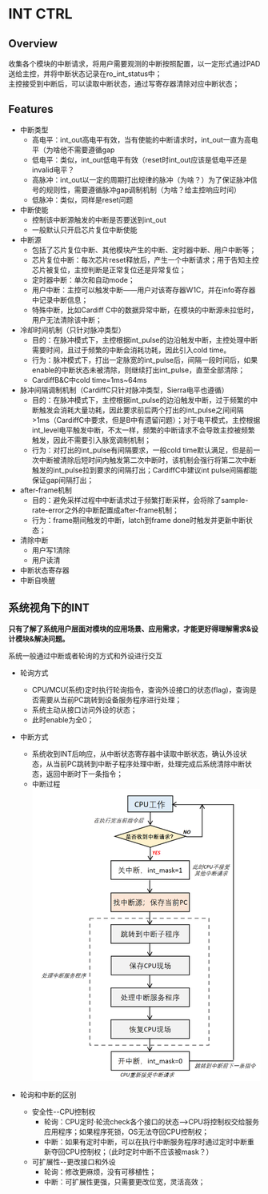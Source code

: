 # INT CTRL 
## Overview
收集各个模块的中断请求，将用户需要观测的中断按照配置，以一定形式通过PAD送给主控，并将中断状态记录在ro_int_status中；<br>
主控接受到中断后，可以读取中断状态，通过写寄存器清除对应中断状态；
## Features
- 中断类型
  - 高电平：int_out高电平有效，当有使能的中断请求时，int_out一直为高电平（为啥他不需要遵循gap
  - 低电平：类似，int_out低电平有效（reset时int_out应该是低电平还是invalid电平？
  - 高脉冲：int_out以一定的周期打出规律的脉冲（为啥？）为了保证脉冲信号的规则性，需要遵循脉冲gap调制机制（为啥？给主控响应时间）
  - 低脉冲：类似，同样是reset问题
- 中断使能
  - 控制该中断源触发的中断是否要送到int_out
  - 一般默认只开启芯片复位中断使能
- 中断源
  - 包括了芯片复位中断、其他模块产生的中断、定时器中断、用户中断等；
  - 芯片复位中断：每次芯片reset释放后，产生一个中断请求；用于告知主控芯片被复位，主控判断是正常复位还是异常复位；
  - 定时器中断：单次和自动mode；
  - 用户中断：主控可以触发中断——用户对该寄存器W1C，并在info寄存器中记录中断信息；
  - 特殊中断，比如Cardiff C中的数据异常中断，在模块的中断源未拉低时，用户无法清除该中断；
- 冷却时间机制（只针对脉冲类型）
  - 目的：在脉冲模式下，主控根据int_pulse的边沿触发中断，主控处理中断需要时间，且过于频繁的中断会消耗功耗，因此引入cold time。
  - 行为：脉冲模式下，打出一定脉宽的int_pulse后，间隔一段时间后，如果enable的中断状态未被清除，则继续打出int_pulse，直至全部清除；
  - CardiffB&C中cold time=1ms~64ms
- 脉冲间隔调制机制（CardiffC只针对脉冲类型，Sierra电平也遵循）
  - 目的：在脉冲模式下，主控根据int_pulse的边沿触发中断，过于频繁的中断触发会消耗大量功耗，因此要求前后两个打出的int_pulse之间间隔>1ms（CardiffC中要求，但是B中有遗留问题）；对于电平模式，主控根据int_level电平触发中断，不太一样，频繁的中断请求不会导致主控被频繁触发，因此不需要引入脉宽调制机制；
  - 行为：对打出的int_pulse有间隔要求，一般cold time默认满足，但是前一次中断被清除后短时间内触发第二次中断时，该机制会强行将第二次中断触发的int_pulse拉到要求的间隔打出；CardiffC中建议int pulse间隔都能保证gap间隔打出；
- after-frame机制
  - 目的：避免采样过程中中断请求过于频繁打断采样，会将除了sample-rate-error之外的中断配置成after-frame机制；
  - 行为：frame期间触发的中断，latch到frame done时触发并更新中断状态；
- 清除中断
  - 用户写1清除
  - 用户读清
- 中断状态寄存器
- 中断自唤醒

## 系统视角下的INT ##
**只有了解了系统用户层面对模块的应用场景、应用需求，才能更好得理解需求&设计模块&解决问题。**

系统一般通过中断或者轮询的方式和外设进行交互
- 轮询方式
  - CPU/MCU(系统)定时执行轮询指令，查询外设接口的状态(flag)，查询是否需要从当前PC跳转到设备服务程序进行处理；
  - 系统主动从接口访问外设的状态；
  - 此时enable为全0；
- 中断方式
  - 系统收到INT后响应，从中断状态寄存器中读取中断状态，确认外设状态，从当前PC跳转到中断子程序处理中断，处理完成后系统清除中断状态，返回中断时下一条指令；
  - 中断过程
    ![alt text](image.png)

- 轮询和中断的区别
  - 安全性--CPU控制权
    - 轮询：CPU定时·轮流check各个接口的状态-->CPU将控制权交给服务应用程序；如果程序死锁，OS无法夺回CPU控制权；
    - 中断：如果有定时中断，可以在执行中断服务程序时通过定时中断重新夺回CPU控制权；（此时定时中断不应该被mask？）
  - 可扩展性--更改接口和外设
    - 轮询：修改更麻烦，没有可移植性；
    - 中断：可扩展性更强，只需要更改位宽，灵活高效；